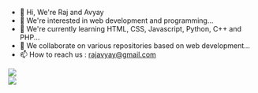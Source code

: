 - 👋 Hi, We're Raj and Avyay
- 👀 We're interested in web development and programming...
- 🌱 We're currently learning HTML, CSS, Javascript, Python, C++ and PHP...
- 💞️ We collaborate on various repositories based on web development...
- 📫 How to reach us : rajavyay@gmail.com

<img src='https://github-readme-stats.vercel.app/api?username=123452123-codr&show_icons=true&theme=merko&count_private=true&line_height=40' align="left" />

<br/>
<img src='https://github-readme-stats.vercel.app/api/top-langs/?username=123452123-codr&theme=tokyonight&hide_langs_below=4' align="middle" />


<!---
Raj-Avyay/Raj-Avyay is a ✨ special ✨ repository because its `README.md` (this file) appears on your GitHub profile.
You can click the Preview link to take a look at your changes.
--->
